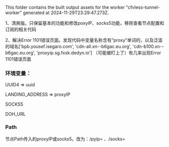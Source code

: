 This folder contains the built output assets for the worker "cfvless-tunnel-worker" generated at 2024-11-29T23:29:47.273Z.

1、清爽版。只保留基本的功能和修改poxyIP、socks5功能，移除查看节点配置和订阅的相关代码

2、解决Error 1101错误页面。发现代码中变量名称含有“proxy”单词的，以及泛滥的域名['bpb.yousef.isegaro.com', 'cdn-all.xn--b6gac.eu.org', 'cdn-b100.xn--b6gac.eu.org', 'proxyip.sg.fxxk.dedyn.io'] （可能被盯上了）有几率出现Error 1101错误页面



### 环境变量：

UUID4  => uuid

LANDING_ADDRESS => proxyIP

SOCKS5

DOH_URL



### Path

节点Path传入的proxyIP或socks5，改为：/pyip= 、/socks=
